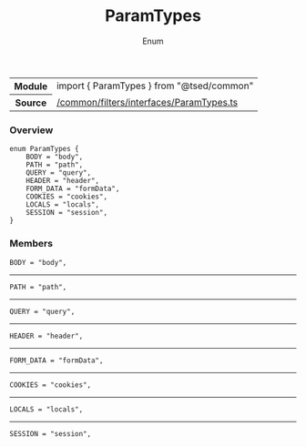 
<header class="symbol-info-header"><h1 id="paramtypes">ParamTypes</h1><label class="symbol-info-type-label enum">Enum</label></header>
<!-- summary -->
<section class="symbol-info"><table class="is-full-width"><tbody><tr><th>Module</th><td><div class="lang-typescript"><span class="token keyword">import</span> { ParamTypes }&nbsp;<span class="token keyword">from</span>&nbsp;<span class="token string">"@tsed/common"</span></div></td></tr><tr><th>Source</th><td><a href="https://github.com/Romakita/ts-express-decorators/blob/v4.24.0/src//common/filters/interfaces/ParamTypes.ts#L0-L0">/common/filters/interfaces/ParamTypes.ts</a></td></tr></tbody></table></section>
<!-- overview -->


### Overview


<pre><code class="typescript-lang ">enum ParamTypes <span class="token punctuation">{</span>
    BODY = "body"<span class="token punctuation">,</span>
    PATH = "path"<span class="token punctuation">,</span>
    QUERY = "query"<span class="token punctuation">,</span>
    HEADER = "header"<span class="token punctuation">,</span>
    FORM_DATA = "formData"<span class="token punctuation">,</span>
    COOKIES = "cookies"<span class="token punctuation">,</span>
    LOCALS = "locals"<span class="token punctuation">,</span>
    SESSION = "session"<span class="token punctuation">,</span>
<span class="token punctuation">}</span></code></pre>


<!-- Parameters -->

<!-- Description -->

<!-- Members -->







### Members



<div class="method-overview">
<pre><code class="typescript-lang ">BODY = "body"<span class="token punctuation">,</span></code></pre>
</div>




<hr/>



<div class="method-overview">
<pre><code class="typescript-lang ">PATH = "path"<span class="token punctuation">,</span></code></pre>
</div>




<hr/>



<div class="method-overview">
<pre><code class="typescript-lang ">QUERY = "query"<span class="token punctuation">,</span></code></pre>
</div>




<hr/>



<div class="method-overview">
<pre><code class="typescript-lang ">HEADER = "header"<span class="token punctuation">,</span></code></pre>
</div>




<hr/>



<div class="method-overview">
<pre><code class="typescript-lang ">FORM_DATA = "formData"<span class="token punctuation">,</span></code></pre>
</div>




<hr/>



<div class="method-overview">
<pre><code class="typescript-lang ">COOKIES = "cookies"<span class="token punctuation">,</span></code></pre>
</div>




<hr/>



<div class="method-overview">
<pre><code class="typescript-lang ">LOCALS = "locals"<span class="token punctuation">,</span></code></pre>
</div>




<hr/>



<div class="method-overview">
<pre><code class="typescript-lang ">SESSION = "session"<span class="token punctuation">,</span></code></pre>
</div>









